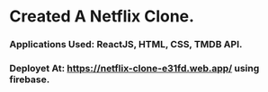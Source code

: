 # Created A Netflix Clone.

### Applications Used: ReactJS, HTML, CSS, TMDB API.

### Deployet At: https://netflix-clone-e31fd.web.app/ using firebase.
